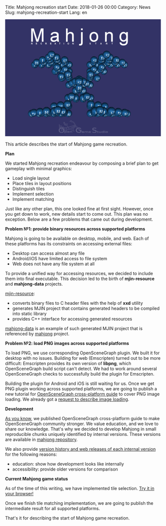 Title: Mahjong recreation start
Date: 2018-01-26 00:00
Category: News
Slug: mahjong-recreation-start
Lang: en

![Screenshot][screenshot]

This article describes the start of Mahjong game recreation.

**Plan**

We started Mahjong recreation endeavour by composing a brief plan to get gameplay with minimal graphics:

* Load single layout
* Place tiles in layout positions
* Distinguish tiles
* Implement selection
* Implement matching

Just like any other plan, this one looked fine at first sight. However, once you get down to work, new details start to come out. This plan was no exception. Below are a few problems that came out during development.

**Problem №1: provide binary resources across supported platforms**

Mahjong is going to be available on desktop, mobile, and web. Each of these platforms has its constraints on accessing external files:

* Desktop can access almost any file
* Android/iOS have limited access to file system
* Web does not have any file system at all

To provide a unified way for accessing resources, we decided to include them into final executable. This decision led to the birth of **mjin-resource** and **mahjong-data** projects.

[mjin-resource][mjin-resource]:

* converts binary files to C header files with the help of **xxd** utility
* generates MJIN project that contains generated headers to be compiled into static library
* provides C++ interface for accessing generated resources

[mahjong-data][mahjong-data] is an example of such generated MJIN project that is referenced by [mahjong][mahjong] project.

**Problem №2: load PNG images across supported platforms**

To load PNG, we use corresponding OpenSceneGraph plugin. We built it for desktop with no issues. Building for web (Emscripten) turned out to be more difficult: Emscripten provides its own version of **libpng**, which OpenSceneGraph build script can't detect. We had to work around several OpenSceneGraph checks to successfully build the plugin for Emscripten.

Building the plugin for Android and iOS is still waiting for us. Once we get PNG plugin working across supported platforms, we are going to publish a new tutorial for [OpenSceneGraph cross-platform guide][osgcp_guide] to cover PNG image loading. We already got a [request to describe image loading][img_loading_issue].

**Development**

[As you know][lets-go], we published OpenSceneGraph cross-platform guide to make OpenSceneGraph community stronger. We value education, and we love to share our knowledge. That's why we decided to develop Mahjong in small reproducible chunks uniquely identified by internal versions. These versions are available in [mahjong repository][mahjong].

We also provide [version history and web releases of each internal version][web-releases] for the following reasons:

* education: show how development looks like internally
* accessibility: provide older versions for comparison

**Current Mahjong game status**

As of the time of this writing, we have implemented tile selection. [Try it in your browser!][mahjong-version-tile-selection]

Once we finish tile matching implementation, we are going to publish the intermediate result for all supported platforms.

That's it for describing the start of Mahjong game recreation.


[screenshot]: ../../images/2018-01-26-mahjong-recreation-start.png

[mjin-resource]: https://bitbucket.org/ogstudio/mjin-resource
[mahjong]: https://bitbucket.org/ogstudio-games/mahjong
[mahjong-data]: https://bitbucket.org/ogstudio-games/mahjong-data
[osgcp_guide]: https://github.com/ogstudio/openscenegraph-cross-platform-guide
[img_loading_issue]: https://github.com/OGStudio/openscenegraph-cross-platform-guide/issues/4
[lets-go]: 2017-03-16_lets-go.html
[web-releases]: http://ogstudio.github.io/game-mahjong
[mahjong-version-tile-selection]: https://ogstudio.github.io/game-mahjong/versions/010/mjin-player.html


